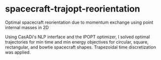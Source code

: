# spacecraft-trajopt-reorientation
Optimal spacecraft reorientation due to momentum exchange using point internal masses in 2D

Using CasADi's NLP interface and the IPOPT optimizer, I solved optimal trajectories for min time and min energy objectives for circular, square, rectangular, and bowtie spacecraft shapes. Trapezoidal time discretization was applied.
